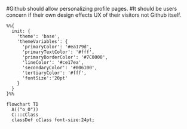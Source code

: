 #Github should allow personalizing profile pages.
#It should be users concern if their own design effects UX of their visitors not Github itself.

```mermaid
%%{
  init: {
    'theme': 'base',
    'themeVariables': {
      'primaryColor': '#ea179d',
      'primaryTextColor': '#fff',
      'primaryBorderColor': '#7C0000',
      'lineColor': '#ce17ea',
      'secondaryColor': '#006100',
      'tertiaryColor': '#fff',
      'fontSize':'20pt'
    }
  }
}%%

flowchart TD
  A(("o_O"))
  C:::cClass
  classDef cClass font-size:24pt;
```
